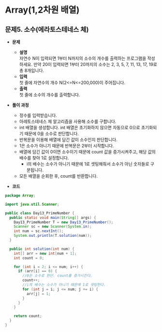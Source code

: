 # Array(1,2차원 배열)
## 문제5. 소수(에라토스테네스 체)

- **문제**
  - **설명**  
    자연수 N이 입력되면 1부터 N까지의 소수의 개수를 출력하는 프로그램을 작성하세요.
    만약 20이 입력되면 1부터 20까지의 소수는 2, 3, 5, 7, 11, 13, 17, 19로 총 8개입니다.
  - **입력**  
    첫 줄에 자연수의 개수 N(2<=N<=200,000)이 주어집니다.
  - **출력**  
    첫 줄에 소수의 개수를 출력합니다.



- **풀이 과정**
    - 정수를 입력받습니다.
    - 아레토스테네스 체 알고리즘을 사용해 소수를 구합니다.
    - int 배열을 생성합니다. int 배열은 초기화하지 않으면 자동으로 0으로 초기화되기 때문에 0을 소수로 판단합니다.
    - 반복문을 이용해 배열에 담긴 값이 소수인지 판단합니다.
    - 1은 소수가 아니기 때문에 반복문은 2부터 시작합니다. 
    - 배열에 담긴 값이 0이면 소수이기 때문에  count 값을 증가시켜주고, 해당 값의 배수를 찾아 1로 설정합니다.
      - i의 배수는 소수가 아니기 때문에 1로 셋팅해줘서 소수가 아닌 숫자들로 구분됩니다.
    - 모든 배열을 순회한 후, count를 반환합니다.

  
- **코드**
```java
package Array;

import java.util.Scanner;

public class Day13_PrimeNumber {
  public static void main(String[] args) {
    Day13_PrimeNumber T = new Day13_PrimeNumber();
    Scanner sc = new Scanner(System.in);
    int num = sc.nextInt();
    System.out.println(T.solution(num));
  }

  public int solution(int num) {
    int[] arr = new int[num + 1];
    int count = 0;

    for (int i = 2; i <= num; i++) {
      if (arr[i] == 0) {
        //0은 소수로 판단. count를 증가시킨다.
        count++;
        //i의 배수는 소수가 아니기 때문에 1로 셋팅한다.
        for (int j = i; j <= num; j += i) {
          arr[j] = 1;
        }
      }
    }

    return count;
  }
}
```

